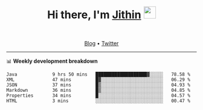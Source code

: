 <h1 align="center">Hi there, I'm <a href="https://jithset.github.io/" target="_blank">Jithin</a> <img
src="https://github.com/blackcater/blackcater/raw/main/images/Hi.gif" height="32" /></h1>

<br />

<p align="center">
  <a href="https://jithset.github.io">Blog</a> •
  <a href="https://twitter.com/jithset">Twitter</a>
</p>

---

📊 **Weekly development breakdown**

<!--START_SECTION:waka-->

```text
Java             9 hrs 50 mins   ███████████████████▓░░░░░   78.58 %
XML              47 mins         █▓░░░░░░░░░░░░░░░░░░░░░░░   06.29 %
JSON             37 mins         █▒░░░░░░░░░░░░░░░░░░░░░░░   04.93 %
Markdown         36 mins         █▒░░░░░░░░░░░░░░░░░░░░░░░   04.85 %
Properties       34 mins         █░░░░░░░░░░░░░░░░░░░░░░░░   04.57 %
HTML             3 mins          ░░░░░░░░░░░░░░░░░░░░░░░░░   00.47 %
```

<!--END_SECTION:waka-->

